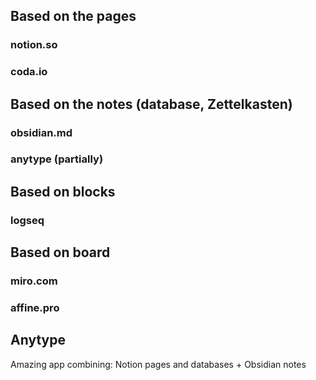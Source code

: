 ## Based on the pages
### notion.so
### coda.io

## Based on the notes (database, Zettelkasten)
### obsidian.md
### anytype (partially)

## Based on blocks
### logseq

## Based on board
### miro.com
### affine.pro

## Anytype
Amazing app combining: Notion pages and databases + Obsidian notes

